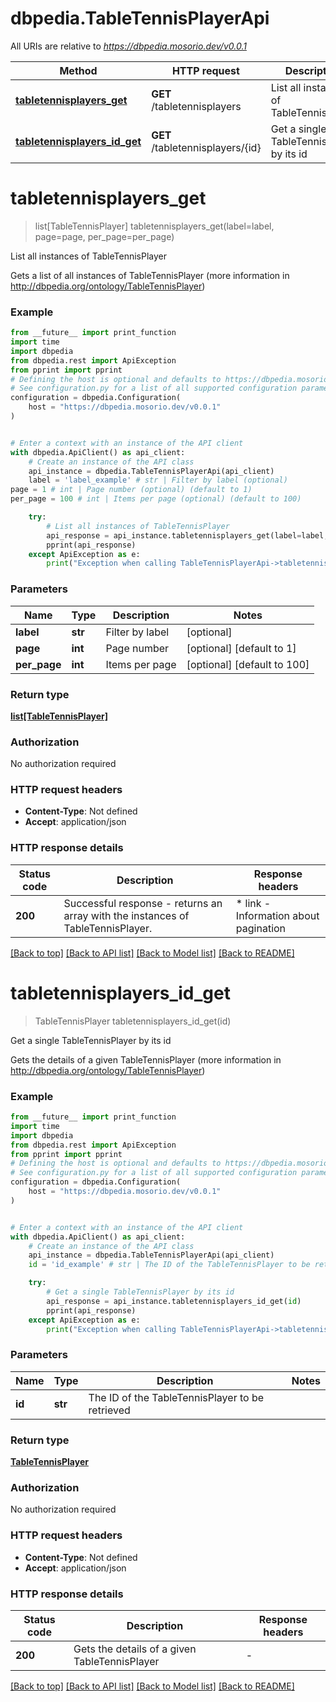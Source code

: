 # dbpedia.TableTennisPlayerApi

All URIs are relative to *https://dbpedia.mosorio.dev/v0.0.1*

Method | HTTP request | Description
------------- | ------------- | -------------
[**tabletennisplayers_get**](TableTennisPlayerApi.md#tabletennisplayers_get) | **GET** /tabletennisplayers | List all instances of TableTennisPlayer
[**tabletennisplayers_id_get**](TableTennisPlayerApi.md#tabletennisplayers_id_get) | **GET** /tabletennisplayers/{id} | Get a single TableTennisPlayer by its id


# **tabletennisplayers_get**
> list[TableTennisPlayer] tabletennisplayers_get(label=label, page=page, per_page=per_page)

List all instances of TableTennisPlayer

Gets a list of all instances of TableTennisPlayer (more information in http://dbpedia.org/ontology/TableTennisPlayer)

### Example

```python
from __future__ import print_function
import time
import dbpedia
from dbpedia.rest import ApiException
from pprint import pprint
# Defining the host is optional and defaults to https://dbpedia.mosorio.dev/v0.0.1
# See configuration.py for a list of all supported configuration parameters.
configuration = dbpedia.Configuration(
    host = "https://dbpedia.mosorio.dev/v0.0.1"
)


# Enter a context with an instance of the API client
with dbpedia.ApiClient() as api_client:
    # Create an instance of the API class
    api_instance = dbpedia.TableTennisPlayerApi(api_client)
    label = 'label_example' # str | Filter by label (optional)
page = 1 # int | Page number (optional) (default to 1)
per_page = 100 # int | Items per page (optional) (default to 100)

    try:
        # List all instances of TableTennisPlayer
        api_response = api_instance.tabletennisplayers_get(label=label, page=page, per_page=per_page)
        pprint(api_response)
    except ApiException as e:
        print("Exception when calling TableTennisPlayerApi->tabletennisplayers_get: %s\n" % e)
```

### Parameters

Name | Type | Description  | Notes
------------- | ------------- | ------------- | -------------
 **label** | **str**| Filter by label | [optional] 
 **page** | **int**| Page number | [optional] [default to 1]
 **per_page** | **int**| Items per page | [optional] [default to 100]

### Return type

[**list[TableTennisPlayer]**](TableTennisPlayer.md)

### Authorization

No authorization required

### HTTP request headers

 - **Content-Type**: Not defined
 - **Accept**: application/json

### HTTP response details
| Status code | Description | Response headers |
|-------------|-------------|------------------|
**200** | Successful response - returns an array with the instances of TableTennisPlayer. |  * link - Information about pagination <br>  |

[[Back to top]](#) [[Back to API list]](../README.md#documentation-for-api-endpoints) [[Back to Model list]](../README.md#documentation-for-models) [[Back to README]](../README.md)

# **tabletennisplayers_id_get**
> TableTennisPlayer tabletennisplayers_id_get(id)

Get a single TableTennisPlayer by its id

Gets the details of a given TableTennisPlayer (more information in http://dbpedia.org/ontology/TableTennisPlayer)

### Example

```python
from __future__ import print_function
import time
import dbpedia
from dbpedia.rest import ApiException
from pprint import pprint
# Defining the host is optional and defaults to https://dbpedia.mosorio.dev/v0.0.1
# See configuration.py for a list of all supported configuration parameters.
configuration = dbpedia.Configuration(
    host = "https://dbpedia.mosorio.dev/v0.0.1"
)


# Enter a context with an instance of the API client
with dbpedia.ApiClient() as api_client:
    # Create an instance of the API class
    api_instance = dbpedia.TableTennisPlayerApi(api_client)
    id = 'id_example' # str | The ID of the TableTennisPlayer to be retrieved

    try:
        # Get a single TableTennisPlayer by its id
        api_response = api_instance.tabletennisplayers_id_get(id)
        pprint(api_response)
    except ApiException as e:
        print("Exception when calling TableTennisPlayerApi->tabletennisplayers_id_get: %s\n" % e)
```

### Parameters

Name | Type | Description  | Notes
------------- | ------------- | ------------- | -------------
 **id** | **str**| The ID of the TableTennisPlayer to be retrieved | 

### Return type

[**TableTennisPlayer**](TableTennisPlayer.md)

### Authorization

No authorization required

### HTTP request headers

 - **Content-Type**: Not defined
 - **Accept**: application/json

### HTTP response details
| Status code | Description | Response headers |
|-------------|-------------|------------------|
**200** | Gets the details of a given TableTennisPlayer |  -  |

[[Back to top]](#) [[Back to API list]](../README.md#documentation-for-api-endpoints) [[Back to Model list]](../README.md#documentation-for-models) [[Back to README]](../README.md)

